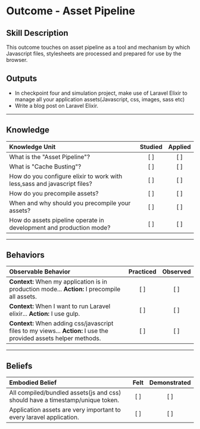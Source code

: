 # Outcome - Asset Pipeline

Skill Description
----------
This outcome touches on asset pipeline as a tool and mechanism by which Javascript files, stylesheets are processed and prepared for use by the browser.

Outputs
----------
- In checkpoint four and simulation project, make use of Laravel Elixir to manage all your application assets(Javascript, css, images, sass etc)
- Write a blog post on Laravel Elixir.


----------
## **Knowledge**


| Knowledge Unit   |      Studied      | Applied |
|:-------------|:------------------:|:--------:|
| What is the "Asset Pipeline"? | [ ] | [ ]  |
| What is "Cache Busting"? | [ ] | [ ]  |
| How do you configure elixir to work with less,sass and javascript files? | [ ] | [ ]  |
| How do you precompile assets? | [ ] | [ ]  |
| When and why should you precompile your assets? | [ ] | [ ]  |
| How do assets pipeline operate in development and production mode? | [ ] | [ ]  |



----------


## **Behaviors**


| Observable Behavior   |      Practiced      | Observed |
|:-------------|:------------------:|:--------:|
| **Context:** When my application is in production mode... **Action:** I precompile all assets. | [ ] | [ ]  |
| **Context:** When I want to run Laravel elixir... **Action:** I use gulp. | [ ] | [ ]  |
| **Context:** When adding css/javascript files to my views... **Action:** I use the provided assets helper methods. | [ ] | [ ]  |


----------


## **Beliefs**


| Embodied Belief   |      Felt      | Demonstrated |
|:-------------|:------------------:|:--------:|
| All compiled/bundled assets(js and css) should have a timestamp/unique token. | [ ] | [ ]  |
| Application assets are very important to every laravel application. | [ ] | [ ]  |
